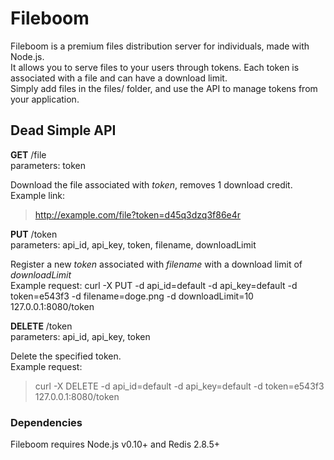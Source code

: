 Fileboom
========

Fileboom is a premium files distribution server for individuals, made with Node.js.  
It allows you to serve files to your users through tokens. Each token is associated with a file and can have a download limit.  
Simply add files in the files/ folder, and use the API to manage tokens from your application.  

## Dead Simple API

**GET** /file  
parameters: token

Download the file associated with *token*, removes 1 download credit.  
Example link:
> http://example.com/file?token=d45q3dzq3f86e4r  

**PUT** /token  
parameters: api_id, api_key, token, filename, downloadLimit

Register a new *token* associated with *filename* with a download limit of *downloadLimit*  
Example request:
    curl -X PUT -d api_id=default -d api_key=default -d token=e543f3 -d filename=doge.png -d downloadLimit=10 127.0.0.1:8080/token  

**DELETE** /token  
parameters: api_id, api_key, token

Delete the specified token.  
Example request:
> curl -X DELETE -d api_id=default -d api_key=default -d token=e543f3 127.0.0.1:8080/token  

### Dependencies
Fileboom requires Node.js v0.10+ and Redis 2.8.5+